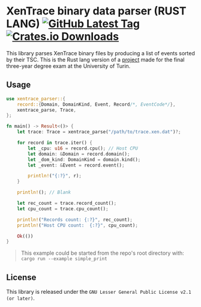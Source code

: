 # XenTrace binary data parser (RUST LANG) [![GitHub Latest Tag](https://img.shields.io/github/v/tag/giuseppe998e/xentrace-parser-rs?style=flat-square)](https://github.com/giuseppe998e/xentrace-parser-rs/tags) [![Crates.io Downloads](https://img.shields.io/crates/d/xentrace-parser?style=flat-square)](https://crates.io/crates/xentrace-parser)

This library parses XenTrace binary files by producing a list of events sorted by their TSC.
This is the Rust lang version of a [project](https://github.com/giuseppe998e/xentrace-parser) made for the final three-year degree exam at the University of Turin.

## Usage

```rust
use xentrace_parser::{
    record::{Domain, DomainKind, Event, Record/*, EventCode*/},
    xentrace_parse, Trace,
};

fn main() -> Result<()> {
    let trace: Trace = xentrace_parse("/path/to/trace.xen.dat")?;

    for record in trace.iter() {
        let _cpu: u16 = record.cpu(); // Host CPU
        let domain: &Domain = record.domain();
        let _dom_kind: DomainKind = domain.kind();
        let _event: &Event = record.event();

        println!("{:?}", r);
    }

    println!(); // Blank

    let rec_count = trace.record_count();
    let cpu_count = trace.cpu_count();

    println!("Records count: {:?}", rec_count);
    println!("Host CPU count:  {:?}", cpu_count);

    Ok(())
}
```

> This example could be started from the repo's root directory with: `cargo run --example simple_print`

## License

This library is released under the `GNU Lesser General Public License v2.1 (or later)`.
